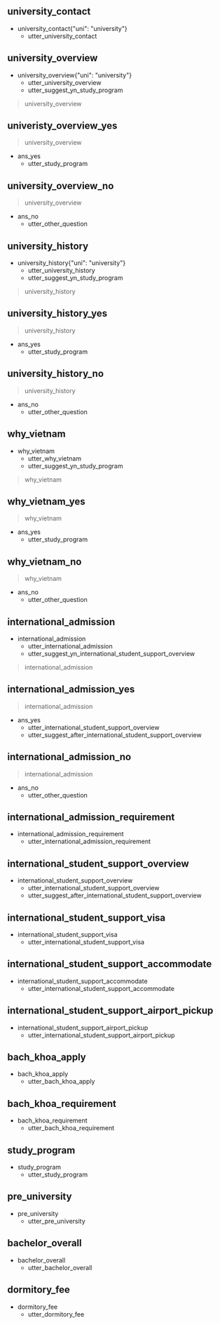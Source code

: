 ## university_contact
* university_contact{"uni": "university"}
    - utter_university_contact

## university_overview
* university_overview{"uni": "university"}
    - utter_university_overview
    - utter_suggest_yn_study_program
> university_overview

## univeristy_overview_yes
> university_overview
* ans_yes
    - utter_study_program
    
## university_overview_no
> university_overview
* ans_no
    - utter_other_question

## university_history
* university_history{"uni": "university"}
    - utter_university_history
    - utter_suggest_yn_study_program
> university_history
    
## university_history_yes
> university_history
* ans_yes
    - utter_study_program
    
## university_history_no
> university_history
* ans_no
    - utter_other_question

## why_vietnam
* why_vietnam
    - utter_why_vietnam
    - utter_suggest_yn_study_program
> why_vietnam
    
## why_vietnam_yes
> why_vietnam
* ans_yes
    - utter_study_program
    
## why_vietnam_no
> why_vietnam
* ans_no
    - utter_other_question

## international_admission
* international_admission
    - utter_international_admission
    - utter_suggest_yn_international_student_support_overview
> international_admission

## international_admission_yes
> international_admission
* ans_yes
    - utter_international_student_support_overview
    - utter_suggest_after_international_student_support_overview

## international_admission_no
> international_admission
* ans_no
    - utter_other_question

## international_admission_requirement
* international_admission_requirement
    - utter_international_admission_requirement

## international_student_support_overview
* international_student_support_overview
    - utter_international_student_support_overview
    - utter_suggest_after_international_student_support_overview

## international_student_support_visa
* international_student_support_visa
    - utter_international_student_support_visa

## international_student_support_accommodate
* international_student_support_accommodate
    - utter_international_student_support_accommodate

## international_student_support_airport_pickup
* international_student_support_airport_pickup
    - utter_international_student_support_airport_pickup

## bach_khoa_apply
* bach_khoa_apply
    - utter_bach_khoa_apply

## bach_khoa_requirement
* bach_khoa_requirement
    - utter_bach_khoa_requirement

## study_program
* study_program
    - utter_study_program

## pre_university
* pre_university
    - utter_pre_university

## bachelor_overall
* bachelor_overall    
    - utter_bachelor_overall

## dormitory_fee
* dormitory_fee
    - utter_dormitory_fee

